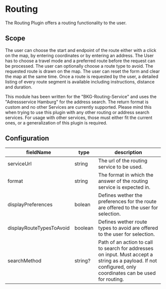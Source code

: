 # Routing

The Routing Plugin offers a routing functionality to the user.

## Scope
The user can choose the start and endpoint of the route either with a click on the map, by entering coordinates or by entering an address. The User has to choose a travel mode and a preferred route before the request can be processed. The user can optionally choose a route type to avoid. The requested route is drawn on the map. The user can reset the form and clear the map at the same time. Once a route is requested by the user, a detailed listing of every route segment is available including instructions, distance and duration.

This module has been written for the "BKG-Routing-Service" and uses the "Adressservice Hamburg" for the address search. The return format is custom and no other Services are currently supported. Please mind this when trying to use this plugin with any other routing or address search services. For usage with other services, those must either fit the current ones, or a generalization of this plugin is required.

## Configuration

| fieldName | type | description |
| - | - | - |
|serviceUrl|string|The url of the routing service to be used.|
|format|string|The format in which the answer of the routing service is expected in.|
|displayPreferences|bolean|Defines wether the preferences for the route are offered to the user for selection.|
|displayRouteTypesToAvoid|boolean|Defines wether route types to avoid are offered to the user for selection.|
| searchMethod | string? | Path of an action to call to search for addresses on input. Must accept a string as a payload. If not configured, only coordinates can be used for routing. |
